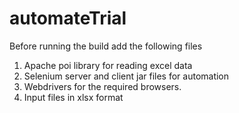 # automateTrial

Before running the build add the following files
1. Apache poi library for reading excel data
2. Selenium server and client jar files for automation
3. Webdrivers for the required browsers.
4. Input files in xlsx format
